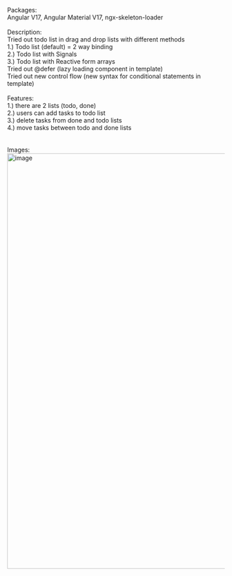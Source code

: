 Packages: \
Angular V17, Angular Material V17, ngx-skeleton-loader \
 \
Description: \
Tried out todo list in drag and drop lists with different methods \
1.) Todo list (default) = 2 way binding \
2.) Todo list with Signals \
3.) Todo list with Reactive form arrays \
Tried out @defer (lazy loading component in template) \
Tried out new control flow (new syntax for conditional statements in template) \
 \
Features: \
1.) there are 2 lists (todo, done) \
2.) users can add tasks to todo list \
3.) delete tasks from done and todo lists \
4.) move tasks between todo and done lists \
 \
 \
Images: \
<img width="960" alt="image" src="https://github.com/BruceArmstrong007/AngularV17-ToDo/assets/48177059/938fc5f6-fc78-4f91-9cca-51c25afecab1">
